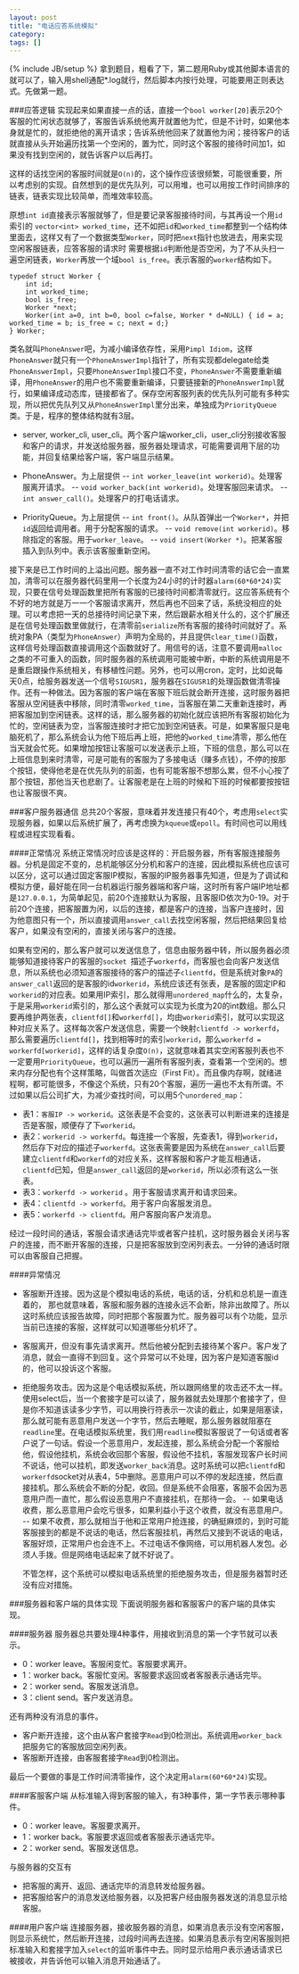 ```yaml
---
layout: post
title: "电话应答系统模拟"
category: 
tags: []
---
```

{% include JB/setup %}
拿到题目，粗看了下，第二题用Ruby或其他脚本语言的就可以了，输入用shell通配*.log就行，然后脚本内按行处理，可能要用正则表达式。先做第一题。

###应答逻辑
实现起来如果直接一点的话，直接一个`bool worker[20]`表示20个客服的忙闲状态就够了，客服告诉系统他离开就置他为忙，但是不计时，如果他本身就是忙的，就拒绝他的离开请求；告诉系统他回来了就置他为闲；接待客户的话就直接从头开始遍历找第一个空闲的，置为忙，同时这个客服的接待时间加1，如果没有找到空闲的，就告诉客户以后再打。

这样的话找空闲的客服时间就是`O(n)`的，这个操作应该很频繁，可能很重要，所以考虑别的实现。自然想到的是优先队列，可以用堆，也可以用按工作时间排序的链表，链表实现比较简单，而堆效率较高。

原想`int id`直接表示客服就够了，但是要记录客服接待时间，与其再设一个用`id`索引的 `vector<int>
worked_time`，还不如把`id`和`worked_time`都整到一个结构体里面去，这样又有了一个数据类型`Worker`，同时把`next`指针也放进去，用来实现空闲客服链表，应答客服的请求时
需要根据`id`判断他是否空闲，为了不从头扫一遍空闲链表，`Worker`再放一个域`bool is_free`。表示客服的`worker`结构如下。
        
    typedef struct Worker {
	    int id;
	    int worked_time;
	    bool is_free;
	    Worker *next;
	    Worker(int a=0, int b=0, bool c=false, Worker * d=NULL) { id = a; worked_time = b; is_free = c; next = d;}
    } Worker;


类名就叫`PhoneAnswer`吧，为减小编译依存性，采用`Pimpl Idiom`，这样`PhoneAnswer`就只有一个`PhoneAnswerImpl`指针了，所有实现都delegate给类`PhoneAnswerImpl`，只要`PhoneAnswerImpl`接口不变，`PhoneAnswer`不需要重新编译，用`PhoneAnswer`的用户也不需要重新编译，只要链接新的`PhoneAnswerImpl`就行，如果编译成动态库，链接都省了。保存空闲客服列表的优先队列可能有多种实现，所以把优先队列又从`PhoneAnswerImpl`里分出来，单独成为`PriorityQueue`类。于是，程序的整体结构就有3层。

- server, worker_cli, user_cli。两个客户端worker_cli，user_cli分别接收客服和客户的请求，并发送给服务器，服务器处理请求，可能需要调用下层的功能，并回复结果给客户端，客户端显示结果。
- PhoneAnswer。为上层提供 
    -- `int worker_leave(int workerid)`。处理客服离开请求。
    -- `void worker_back(int workerid)`。处理客服回来请求。
    -- `int answer_call()`。处理客户的打电话请求。

- PriorityQueue。为上层提供
    -- `int front()`。从队首弹出一个`Worker*`，并把`id`返回给调用者。用于分配客服的请求。
    -- `void remove(int workerid)`。移除指定的客服。用于`worker_leave`。
    -- `void insert(Worker *)`。把某客服插入到队列中。表示该客服重新空闲。

接下来是已工作时间的上溢出问题。服务器一直不对工作时间清零的话它会一直累加，清零可以在服务器代码里用一个长度为24小时的计时器`alarm(60*60*24)`实现，只要在信号处理函数里把所有客服的已接待时间都清零就行。这应答系统有个不好的地方就是万一一个客服请求离开，然后再也不回来了话，系统没相应的处理。可以考虑把一天的总接待时间记录下来，然后跟薪水相关什么的，这个扩展还是在信号处理函数里做就行，在清零前`serialize`所有客服的接待时间就好了。系统对象PA（类型为`PhoneAnswer`）声明为全局的，并且提供`clear_time()`函数，这样信号处理函数直接调用这个函数就好了。用信号的话，注意不要调用`malloc`之类的不可重入的函数，同时服务器的系统调用可能被中断，中断的系统调用是不是重启跟操作系统相关，有移植性问题。另外，也可以用cron，定时，比如说每天0点，给服务器发送一个信号`SIGUSR1`，服务器在`SIGUSR1`的处理函数做清零操作。还有一种做法。因为客服的客户端在客服下班后就会断开连接，这时服务器把客服从空闲链表中移除，同时清零`worked_time`，当客服在第二天重新连接时，再把客服加到空闲链表。这样的话，那么服务器的初始化就应该把所有客服初始化为忙的，空闲链表为空，当客服连接时才把它加到空闲链表。可是，如果客服只是电脑死机了，那么系统会认为他下班后再上班，把他的`worked_time`清零，那么他在当天就会忙死。如果增加按钮让客服可以发送表示上班，下班的信息，那么可以在上班信息到来时清零，可是可能有的客服为了多接电话（赚多点钱），不停的按那个按钮，使得他老是在优先队列的前面，也有可能客服不想那么累，但不小心按了那个按钮，那他当天也悲剧了。让客服老是在上班的时候和下班的时候都要按按钮也让客服很不爽。

###客户服务器通信
总共20个客服，意味着并发连接只有40个，考虑用`select`实现服务器，如果以后系统扩展了，再考虑换为`kqueue`或`epoll`。有时间也可以用线程或进程实现看看。

####正常情况
系统正常情况时应该是这样的：开启服务器，所有客服连接服务器。分机是固定不变的，总机能够区分分机和客户的连接，因此模拟系统也应该可以区分，这可以通过固定客服IP模拟，客服的IP服务器事先知道，但是为了调试和模拟方便，最好能在同一台机器运行服务器端和客户端，这时所有客户端IP地址都是`127.0.0.1`，为简单起见，前20个连接默认为客服，且客服ID依次为0-19。对于前20个连接，把客服置为闲，以后的连接，都是客户的连接，当客户连接时，因为他意图只有一个，所以直接调用`answer_call`去找空闲客服，然后把结果回复给客户，如果没有空闲的，直接关闭与客户的连接。

如果有空闲的，那么客户就可以发送信息了，信息由服务器中转，所以服务器必须能够知道接待客户的客服的`socket `描述子`workerfd`，而客服也会向客户发送信息，所以系统也必须知道客服接待的客户的描述子`clientfd`，但是系统对象`PA`的`answer_call`返回的是客服的id`workerid`，系统应该还有张表，是客服的固定IP和`workerid`的对应表。如果用IP索引，那么就得用`unordered_map`什么的，太复杂，于是采用`workerid`索引的，那么这个表就可以实现为长度为20的int数组。那么只要再维护两张表，`clientfd[]`和`workerfd[]`，均由`workerid`索引，就可以实现这种对应关系了。这样每次客户发送信息，需要一个映射`clientfd -> workerfd`，那么需要遍历`clientfd[]`，找到相等时的索引`workerid`，那么`workerfd = workerfd[workerid]`，这样的话复杂度`O(n)`，这就意味着其实空闲客服列表也不一定要用`PriorityQueue`，也可以遍历一遍所有客服列表，查看第一个空闲的。想来内存分配也有个这样策略，叫做首次适应（First Fit）。而且像内存啊，就绪进程啊，都可能很多，不像这个系统，只有20个客服，遍历一遍也不太有所谓。不过如果以后公司扩大，为减少查找时间，可以用5个`unordered_map`：

- 表1：`客服IP -> workerid`。这张表是不会变的，这张表可以判断进来的连接是否是客服，顺便存了下`workerid`。
- 表2：`workerid -> workerfd`。每连接一个客服，先查表1，得到`workerid`，然后存下对应的描述子`workerfd`。这张表需要是因为系统在`answer_call`后要建立`clientfd`和`workerfd`的对应关系，这样客服和客户才能互相通话，`clientfd`已知，但是`answer_call`返回的是`workerid`，所以必须有这么一张表。
- 表3：`workerfd -> workerid` 。用于客服请求离开和请求回来。
- 表4：`clientfd -> workerfd`。用于客户向客服发消息。
- 表5：`workerfd -> clientfd`。用户客服向客户发消息。

经过一段时间的通话，客服会请求通话完毕或者客户挂机，这时服务器会关闭与客户的连接，而不断开客服的连接，只是把客服放到空闲列表去。一分钟的通话时限可以由客服自己把握。

####异常情况

- 客服断开连接。因为这是个模拟电话的系统，电话的话，分机和总机是一直连着的， 那也就意味着，客服和服务器的连接永远不会断，除非出故障了。所以这时系统应该报告故障，同时把那个客服置为忙。服务器可以有个功能，显示当前已连接的客服，这样就可以知道哪些分机坏了。
- 客服离开，但没有事先请求离开。然后他被分配到去接待某个客户。客户发了消息，就会一直得不到回复。这个异常可以不处理，因为客户是知道客服id的，他可以投诉这个客服。
- 拒绝服务攻击。因为这是个电话模拟系统，所以跟网络里的攻击还不太一样。使用select后，当一个套接字是可以读了，服务器就去处理那个套接字了，但是你不知道该读多少字节，可以用换行符表示一次读的截止，如果是阻塞读，那么就可能有恶意用户发送一个字节，然后去睡眠，那么服务器就阻塞在`readline`里。在电话模拟系统里，我们用`readline`模拟客服说了一句话或者客户说了一句话。假设一个恶意用户，发起连接，那么系统会分配一个客服给他，假设他挂机，系统会收回那个客服，假设他不挂机，客服发现客户长时间不说话，他可以挂机，即发送`worker_back`消息。这时系统可以把`clientfd`和`workerfd`socket对从表4，5中删除。恶意用户可以不停的发起连接，然后直接挂机。那么系统会不断的分配，收回。但是系统不会阻塞，客服不会因为恶意用户而一直忙，那么假设恶意用户不直接挂机，在那待一会。
    --      如果电话收费，那么恶意用户会吃亏很多，如果利益小于这个收费，就没有恶意用户。
    -- 如果不收费，那么就相当于他和正常用户抢连接，的确挺麻烦的，到时可能客服接到的都是不说话的电话，然后客服挂机，再然后又接到不说话的电话，客服好烦，正常用户也会连不上。不过电话不像网络，可以用机器人发包。必须人手拨。但是网络电话起来了就不好说了。

    不管怎样，这个系统可以模拟电话系统里的拒绝服务攻击，但是服务器暂时还没有应对措施。
    
       
###服务器和客户端的具体实现
下面说明服务器和客服客户的客户端的具体实现。

####服务器
服务器总共要处理4种事件，用接收到消息的第一个字节就可以表示。

- 0：worker leave。客服闲变忙。客服要求离开。
- 1：worker back。客服忙变闲。客服要求返回或者客服表示通话完毕。
- 2：worker send。客服发送消息。
- 3：client send。客户发送消息。

还有两种没有消息的事件。

- 客户断开连接，这个由从客户套接字`Read`到0检测出。系统调用`worker_back`把服务它的客服放回空闲列表。
- 客服断开连接，由客服套接字`Read`到0检测出。

最后一个要做的事是工作时间清零操作，这个决定用`alarm(60*60*24)`实现。

####客服客户端
从标准输入得到客服的输入，有3种事件，第一字节表示哪种事件。

- 0：worker leave。客服要求离开。
- 1：worker back。客服要求返回或者客服表示通话完毕。
- 2：worker send。客服发送信息。

与服务器的交互有

- 把客服的离开、返回、通话完毕的消息转发给服务器。
- 把客服给客户的消息发送给服务器，以及把客户经由服务器发送的消息显示给客服。

####用户客户端
连接服务器，接收服务器的消息，如果消息表示没有空闲客服，则显示系统忙，然后断开连接，过段时间再去连接。如果消息表示有空闲客服则把标准输入和套接字加入`select`的监听事件中去。同时显示给用户表示通话请求已被接收，并告诉他可以输入消息开始通话了。
